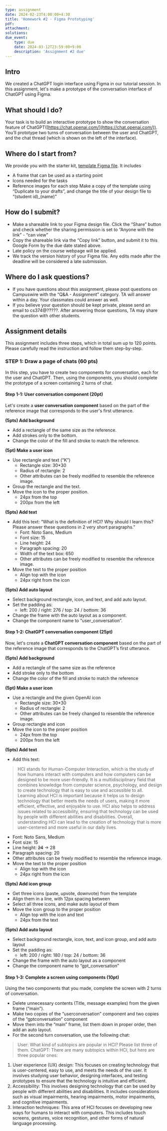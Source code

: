 ```yaml
---
type: assignment
date: 2024-02-23T4:00:00+4:30
title: 'Homework #2 - Figma Prototyping'
pdf:
attachment:
solutions:
due_event: 
    type: due
    date: 2024-03-12T23:59:00+9:00
    description: 'Assignment #2 due'
---
```


## Intro
We created a ChatGPT login interface using Figma in our tutorial session. In this assignment, let's make a prototype of the conversation interface of ChatGPT using Figma.

## What should I do?
Your task is to build an interactive prototype to show the conversation feature of ChatGPT([https://chat.openai.com/](https://chat.openai.com/)). You’ll prototype two turns of conversation between the user and ChatGPT, and the chat thread (which is shown on the left of the interface).

## Where do I start from?
We provide you with the starter kit, [template Figma file](https://www.figma.com/file/JHRoSBxedR1f7Gl6OqBD1I/HW2-(template)?node-id=0%3A1&t=qPcO9yubk7vrvhIV-1). It includes

* A frame that can be used as a starting point
* Icons needed for the tasks
* Reference images for each step
Make a copy of the template using “Duplicate to your drafts”, and change the title of your design file to “(student id)_(name)”

## How do I submit?
* Make a shareable link to your Figma design file. Click the “Share” button and check whether the sharing permission is set to “Anyone with the link” - “can view”
* Copy the shareable link via the “Copy link” button, and submit it to this Google Form by the due date stated above.
* Late policy on the course webpage will be applied.
* We track the version history of your Figma file. Any edits made after the deadline will be considered a late submission.

## Where do I ask questions?
* If you have questions about this assignment, please post questions on Campuswire with the “Q&A - Assignment” category. TA will answer within a day. Your classmates could answer as well.
* If you believe your question should be kept private, please send an email to cs374@?????. After answering those questions, TA may share the question with other students.

## Assignment details
This assignment includes three steps, which in total sum up to 120 points. Please carefully read the instruction and follow them step-by-step.

### STEP 1: Draw a page of chats (60 pts)
In this step, you have to create two components for conversation, each for the user and ChatGPT. Then, using the components, you should complete the prototype of a screen containing 2 turns of chat.

#### Step 1-1: User conversation component (20pt)
Let's create a **user conversation component** based on the part of the reference image that corresponds to the user's first utterance.

**(5pts) Add background**

* Add a rectangle of the same size as the reference.
* Add strokes only to the bottom.
* Change the color of the fill and stroke to match the reference.

**(5pt) Make a user icon**

* Use rectangle and text (“K”)
  * Rectangle size: 30*30
  * Radius of rectangle: 2
  * Other attributes can be freely modified to resemble the reference image.
* Group the rectangle and the text.
* Move the icon to the proper position.
  * 24px from the top
  * 200px from the left

**(5pts) Add text**

* Add this text: “What is the definition of HCI? Why should I learn this? Please answer these questions in 2 very short paragraphs.”
  * Font: Noto Sans, Medium
  * Font size: 15
  * Line height: 24
  * Paragraph spacing: 20
  * Width of the text box: 650
  * Other attributes can be freely modified to resemble the reference image.
* Move the text to the proper position
  * Align top with the icon
  * 24px right from the icon

**(5pts) Add auto layout**

* Select background rectangle, icon, and text, and add auto layout.
* Set the padding as:
  * left: 200 / right: 276 / top: 24 / bottom: 36
* Change the frame with the auto layout as a component.
* Change the component name to “user_conversation”.

#### Step 1-2: ChatGPT conversation component (25pt)
Now, let's create a **ChatGPT conversation component** based on the part of the reference image that corresponds to the ChatGPT’s first utterance.

**(5pts) Add background**

* Add a rectangle of the same size as the reference
* Add stroke only to the bottom
* Change the color of the fill and stroke to match the reference

**(5pt) Make a user icon**

* Use a rectangle and the given OpenAI icon
  * Rectangle size: 30*30
  * Radius of rectangle: 2
  * Other attributes can be freely changed to resemble the reference image.
* Group rectangle and icon
* Move the icon to the proper position
  * 24px from the top
  * 200px from the left

**(5pts) Add text**

* Add this text:
> HCI stands for Human-Computer Interaction, which is the study of how humans interact with computers and how computers can be designed to be more user-friendly. It is a multidisciplinary field that combines knowledge from computer science, psychology, and design to create technology that is easy to use and accessible to all.
Learning about HCI is important because it helps us to design technology that better meets the needs of users, making it more efficient, effective, and enjoyable to use. HCI also helps to address issues related to accessibility, ensuring that technology can be used by people with different abilities and disabilities. Overall, understanding HCI can lead to the creation of technology that is more user-centered and more useful in our daily lives.
  * Font: Noto Sans, Medium
  * Font size: 15
  * Line height: ~~24~~ → 28
  * Paragraph spacing: 20
  * Other attributes can be freely modified to resemble the reference image.
* Move the text to the proper position
  * Align top with the icon
  * 24px right from the icon

**(5pts) Add icon group**

* Get three icons (paste, upvote, downvote) from the template
* Align them in a line, with 12px spacing between
* Select all three icons, and make auto layout of them
* Move the icon group to the proper position
  * Align top with the icon and text
  * 24px from the text

**(5pts) Add auto layout**

* Select background rectangle, icon, text, and icon group, and add auto layout
* Set the padding as:
  * left: 200 / right: 180 / top: 24 / bottom: 36
* Change the frame with the auto layout as a component
* Change the component name to “gpt_conversation”

#### Step 1-3: Complete a screen using components (10pt)
Using the two components that you made, complete the screen with 2 turns of conversation.
* Delete unnecessary contents (Title, message examples) from the given frame (“main”).
* Make two copies of the “userconversation” component and two copies of the “gptconversation” component
* Move them into the “main” frame, list them down in proper order, then add an auto layout.
* For the second turn conversation, use the following chat:
> User:
What kind of subtopics are popular in HCI? Please list three of them.
ChatGPT:
There are many subtopics within HCI, but here are three popular ones:
1. User experience (UX) design: This focuses on creating technology that is user-centered, easy to use, and meets the needs of the user. It involves studying user behavior, designing interfaces, and testing prototypes to ensure that the technology is intuitive and efficient.
2. Accessibility: This involves designing technology that can be used by people with different abilities and disabilities. It includes considerations such as visual impairments, hearing impairments, motor impairments, and cognitive impairments.
3. Interaction techniques: This area of HCI focuses on developing new ways for humans to interact with computers. This includes touch screens, gestures, voice recognition, and other forms of natural language processing.
